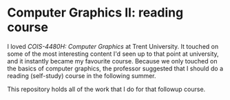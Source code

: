 # Computer Graphics II: reading course

I loved *COIS-4480H: Computer Graphics* at Trent University. It touched on some
of the most interesting content I'd seen up to that point at university, and it
instantly became my favourite course. Because we only touched on the basics of
computer graphics, the professor suggested that I should do a reading
(self-study) course in the following summer.

This repository holds all of the work that I do for that followup course.
